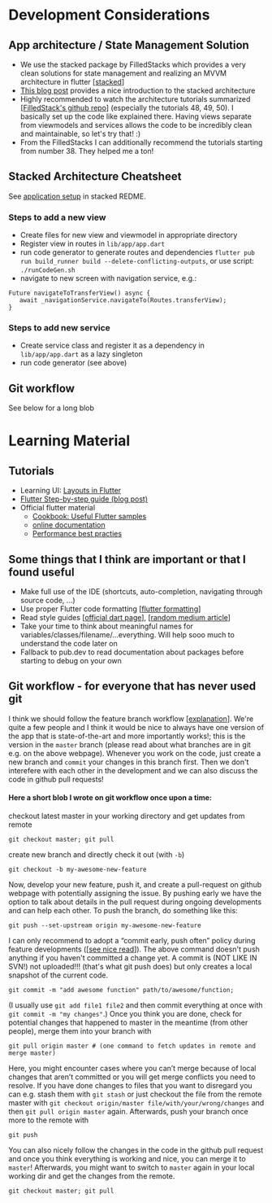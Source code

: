 # Development Considerations
## App architecture / State Management Solution
- We use the stacked package by FilledStacks which provides a very clean solutions for state management and realizing an MVVM architecture in flutter [[stacked](https://pub.dev/packages/stacked)]
- [This blog post](https://medium.com/flutter-community/a-beginners-guide-to-architecting-a-flutter-app-1e9053211a74) provides a nice introduction to the stacked architecture
- Highly recommended to watch the architecture tutorials summarized [[FilledStack's github repo](https://github.com/FilledStacks/flutter-tutorials)] (especially the tutorials 48, 49, 50). I basically set up the code like explained there. Having views separate from viewmodels and services allows the code to be incredibly clean and maintainable, so let's try that! :)
- From the FilledStacks I can additionally recommend the tutorials starting from number 38. They helped me a ton!

## Stacked Architecture Cheatsheet
See [application setup](https://pub.flutter-io.cn/packages/stacked#application-setup) in stacked REDME.
### Steps to add a new view
- Create files for new view and viewmodel in appropriate directory
- Register view in routes in `lib/app/app.dart`
- run code generator to generate routes and dependencies `flutter pub run build_runner build --delete-conflicting-outputs`, or use script: `./runCodeGen.sh`
- navigate to new screen with navigation service, e.g.:
```
Future navigateToTransferView() async {
   await _navigationService.navigateTo(Routes.transferView);
}
```

### Steps to add new service
- Create service class and register it as a dependency in `lib/app/app.dart` as a lazy singleton
- run code generator (see above)

## Git workflow
See below for a long blob

# Learning Material
## Tutorials
- Learning UI: [Layouts in Flutter](https://flutter.dev/docs/development/ui/layout)
- [Flutter Step-by-step guide (blog post)](https://www.solutelabs.com/blog/flutter-tutorial-for-beginners-step-by-step-guide)
- Official flutter material
  - [Cookbook: Useful Flutter samples](https://flutter.dev/docs/cookbook)
  - [online documentation](https://flutter.dev/docs)
  - [Performance best practies](https://flutter.dev/docs/perf/rendering/best-practices)

## Some things that I think are important or that I found useful

- Make full use of the IDE (shortcuts, auto-completion, navigating through source code, ...)
- Use proper Flutter code formatting [[flutter formatting](https://flutter.dev/docs/development/tools/formatting)]
- Read style guides [[official dart page](https://dart.dev/guides/language/effective-dart/style)], [[random medium article](https://medium.com/nonstopio/flutter-best-practices-c3db1c3cd694)]
- Take your time to think about meaningful names for variables/classes/filename/...everything. Will help sooo much to understand the code later on
- Fallback to pub.dev to read documentation about packages before starting to debug on your own 


## Git workflow - for everyone that has never used git

I think we should follow the feature branch workflow [[explanation](https://www.atlassian.com/git/tutorials/comparing-workflows/feature-branch-workflow)]. We're quite a few people and I think it would be nice to always have one version of the app that is state-of-the-art and more importantly works!; this is the version in the `master` branch (please read about what branches are in git e.g. on the above webpage). Whenever you work on the code, just create a new branch and `commit` your changes in this branch first. Then we don't interefere with each other in the development and we can also discuss the code in github pull requests!

#### Here a short blob I wrote on git workflow once upon a time:
checkout latest master in your working directory and get updates from remote
```
git checkout master; git pull
```
create new branch and directly check it out (with `-b`)
```
git checkout -b my-awesome-new-feature
```
Now, develop your new feature, push it, and create a pull-request on github webpage with potentially assigning the issue. By pushing early we have the option to talk about details in the pull request during ongoing developments and can help each other. To push the branch, do something like this:
```
git push --set-upstream origin my-awesome-new-feature
```
I can only recommend to adopt a “commit early, push often” policy during feature developments ([[see nice read](https://www.worklytics.co/commit-early-push-often/)]).
The above command doesn't push anything if you haven't committed a change yet. A commit is (NOT LIKE IN SVN!) not uploaded!!! (that's what git push does) but only creates a local snapshot of the current code. 
```
git commit -m "add awesome function" path/to/awesome/function; 
```
(I usually use `git add file1 file2` and then commit everything at once with `git commit -m "my changes"`.)
Once you think you are done, check for potential changes that happened to master in the meantime (from other people), merge them into your branch with
```
git pull origin master # (one command to fetch updates in remote and merge master)
```
Here, you might encounter cases where you can’t merge because of local changes that aren’t committed or you will get merge conflicts you need to resolve. If you have done changes to files that you want to disregard you can e.g. stash them with `git stash` or just checkout the file from the remote master with `git checkout origin/master file/with/your/wrong/changes`  and then `git pull origin master` again. Afterwards, push your branch once more to the remote with
```
git push
```
You can also nicely follow the changes in the code in the github pull request and once you think everything is working and nice, you can merge it to `master`!
Afterwards, you might want to switch to `master` again in your local working dir and get the changes from the remote.
```
git checkout master; git pull 
```





